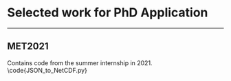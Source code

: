 # Selected work for PhD Application
---
## MET2021
Contains code from the summer internship in 2021. \code{JSON_to_NetCDF.py}
